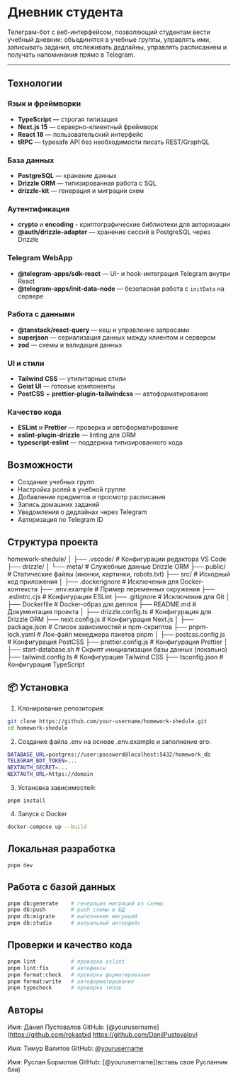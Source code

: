 #   Дневник студента

Телеграм-бот с веб-интерфейсом, позволяющий студентам вести учебный дневник: объединятся в учебные группы, управлять ими, записывать задания, отслеживать дедлайны, управлять расписанием и получать напоминания прямо в Telegram.

---

##  Технологии

### Язык и фреймворки
- **TypeScript** — строгая типизация
- **Next.js 15** — серверно-клиентный фреймворк
- **React 18** — пользовательский интерфейс
- **tRPC** — typesafe API без необходимости писать REST/GraphQL

### База данных
- **PostgreSQL** — хранение данных
- **Drizzle ORM** — типизированная работа с SQL
- **drizzle-kit** — генерация и миграции схем

### Аутентификация
- **crypto** и **encoding** - криптографические библиотеки для авторизации
- **@auth/drizzle-adapter** — хранение сессий в PostgreSQL через Drizzle

### Telegram WebApp
- **@telegram-apps/sdk-react** — UI- и hook-интеграция Telegram внутри React
- **@telegram-apps/init-data-node** — безопасная работа с `initData` на сервере

### Работа с данными
- **@tanstack/react-query** — кеш и управление запросами
- **superjson** — сериализация данных между клиентом и сервером
- **zod** — схемы и валидация данных

### UI и стили
- **Tailwind CSS** — утилитарные стили
- **Geist UI** — готовые компоненты
- **PostCSS** + **prettier-plugin-tailwindcss** — автоформатирование

### Качество кода
- **ESLint** и **Prettier** — проверка и автоформатирование
- **eslint-plugin-drizzle** — linting для ORM
- **typescript-eslint** — поддержка типизированного кода

##  Возможности

-   Создание учебных групп
-   Настройка ролей в учебной группе
-   Добавление предметов и просмотр расписания
-   Запись домашних заданий
-   Уведомления о дедлайнах через Telegram
-   Авторизация по Telegram ID

##  Структура проекта

homework-shedule/
│
├── .vscode/                  # Конфигурации редактора VS Code
├── drizzle/
│   └── meta/                 # Служебные данные Drizzle ORM
├── public/                   # Статические файлы (иконки, картинки, robots.txt)
├── src/                      # Исходный код приложения
│
├── .dockerignore             # Исключения для Docker-контекста
├── .env.example              # Пример переменных окружения
├── .eslintrc.cjs             # Конфигурация ESLint
├── .gitignore                # Исключения для Git
│
├── Dockerfile                # Docker-образ для деплоя
├── README.md                 # Документация проекта
│
├── drizzle.config.ts         # Конфигурация для Drizzle ORM
├── next.config.js            # Конфигурация Next.js
│
├── package.json              # Список зависимостей и npm-скриптов
├── pnpm-lock.yaml            # Лок-файл менеджера пакетов pnpm
│
├── postcss.config.js         # Конфигурация PostCSS
├── prettier.config.js        # Конфигурация Prettier
│
├── start-database.sh         # Скрипт инициализации базы данных (локально)
├── tailwind.config.ts        # Конфигурация Tailwind CSS
├── tsconfig.json             # Конфигурация TypeScript

## 📦 Установка

1.  Клонирование репозитория:

```bash
git clone https://github.com/your-username/homework-shedule.git
cd homework-shedule
```
2.  Создание файла .env на основе .env.example и заполнение его:

```bash
DATABASE_URL=postgres://user:password@localhost:5432/homework_db
TELEGRAM_BOT_TOKEN=...
NEXTAUTH_SECRET=...
NEXTAUTH_URL=https://domain
```

3.  Установка зависимостей:
```shell
pnpm install
```
4.  Запуск с Docker
```bash
docker-compose up --build
```

##  Локальная разработка
```shell
pnpm dev
```

##  Работа с базой данных

```bash
pnpm db:generate    # генерация миграций из схемы
pnpm db:push        # push схемы в БД
pnpm db:migrate     # выполнение миграций
pnpm db:studio      # визуальный интерфейс
```

##  Проверки и качество кода

```bash
pnpm lint           # проверка eslint
pnpm lint:fix       # автофиксы
pnpm format:check   # проверка форматирования
pnpm format:write   # автоформатирование
pnpm typecheck      # проверка типов
```

##  Авторы

Имя: Данил Пустовалов
GitHub: [@yourusername](https://github.com/rokastxd https://github.com/DanilPustovalov)

Имя: Тимур Валитов
GitHub: [@yourusername](https://github.com/DanilPustovalov)

Имя: Руслан Бормотов
GitHub: [@yourusername](вставь свое Русланчик бля)
